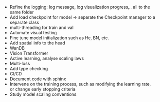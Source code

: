 - Refine the logging: log message, log visualization progress,.. all to the same folder
- Add load checkpoint for model => separate the Checkpoint manager to a separate class
- multi-threading for train and val
- Automate visual testing
- Fine tune model initialization such as He, BN, etc.
- Add spatial info to the head
- WanDB
- Vision Transformer
- Active learning, analyse scaling laws
- Multi-loss
- Add type checking
- CI/CD
- Document code with sphinx
- Intervene on the training process, such as modifying the learning rate, or change early stopping criteria
- Study model scaling conventions
